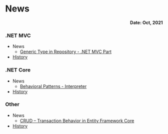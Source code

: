 # News
**<div align="right">Date: Oct, 2021</div>**

### .NET MVC
+ News
  - [Generic Type in Repository - .NET MVC Part](https://davidskyspace.com/generic-type-in-repository-net-mvc-part/)
+ [History](https://github.com/deadislove/Enterprise_MVC_WebApp/wiki/DotNET_MVC_OlderPost)
### .NET Core
+ News
  - [Behavioral Patterns - Interpreter](https://davidskyspace.com/behavioral-patterns-interpreter/)
+ [History](https://github.com/deadislove/Enterprise_MVC_WebApp/wiki/DotNET_Core_OlderPost)
### Other
+ News
  - [CRUD – Transaction Behavior in Entity Framework Core](https://davidskyspace.com/crud-transaction-behavior-in-entity-framework-core/)
+ [History](#)
